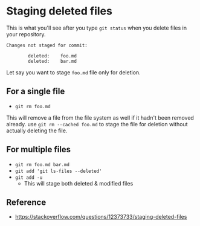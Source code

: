 
# Staging deleted files

This is what you'll see after you type `git status` when you delete files in your repository.
```
Changes not staged for commit:   

        deleted:    foo.md
        deleted:    bar.md
```

Let say you want to stage `foo.md` file only for deletion.

## For a single file
- `git rm foo.md`

This will remove a file from the file system as well if it hadn't been removed already.
use `git rm --cached foo.md` to stage the file for deletion without actually deleting the file.

## For multiple files
- `git rm foo.md bar.md`
- `git add 'git ls-files --deleted'`
- `git add -u`
  + This will stage both deleted & modified files


## Reference
- https://stackoverflow.com/questions/12373733/staging-deleted-files
